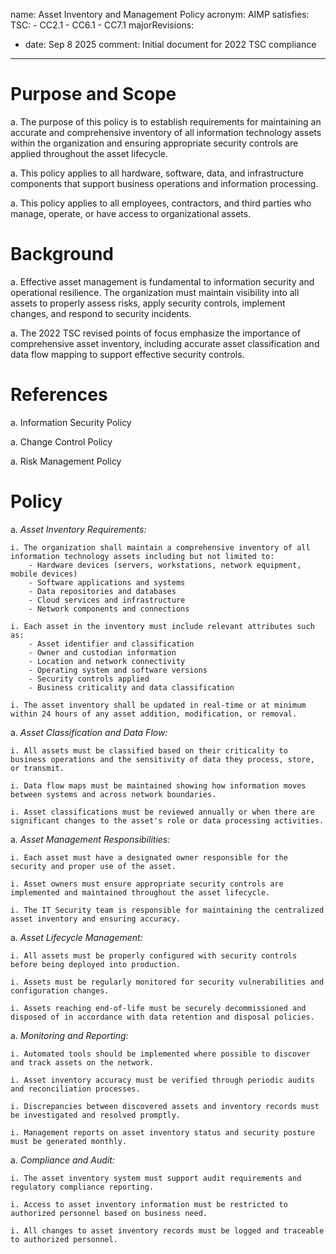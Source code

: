 name: Asset Inventory and Management Policy
acronym: AIMP
satisfies:
  TSC:
    - CC2.1
    - CC6.1
    - CC7.1
majorRevisions:
  - date: Sep 8 2025
    comment: Initial document for 2022 TSC compliance
---

# Purpose and Scope

a. The purpose of this policy is to establish requirements for maintaining an accurate and comprehensive inventory of all information technology assets within the organization and ensuring appropriate security controls are applied throughout the asset lifecycle.

a. This policy applies to all hardware, software, data, and infrastructure components that support business operations and information processing.

a. This policy applies to all employees, contractors, and third parties who manage, operate, or have access to organizational assets.

# Background

a. Effective asset management is fundamental to information security and operational resilience. The organization must maintain visibility into all assets to properly assess risks, apply security controls, implement changes, and respond to security incidents.

a. The 2022 TSC revised points of focus emphasize the importance of comprehensive asset inventory, including accurate asset classification and data flow mapping to support effective security controls.

# References

a. Information Security Policy

a. Change Control Policy

a. Risk Management Policy

# Policy

a. *Asset Inventory Requirements:*

    i. The organization shall maintain a comprehensive inventory of all information technology assets including but not limited to:
        - Hardware devices (servers, workstations, network equipment, mobile devices)
        - Software applications and systems
        - Data repositories and databases
        - Cloud services and infrastructure
        - Network components and connections

    i. Each asset in the inventory must include relevant attributes such as:
        - Asset identifier and classification
        - Owner and custodian information
        - Location and network connectivity
        - Operating system and software versions
        - Security controls applied
        - Business criticality and data classification

    i. The asset inventory shall be updated in real-time or at minimum within 24 hours of any asset addition, modification, or removal.

a. *Asset Classification and Data Flow:*

    i. All assets must be classified based on their criticality to business operations and the sensitivity of data they process, store, or transmit.

    i. Data flow maps must be maintained showing how information moves between systems and across network boundaries.

    i. Asset classifications must be reviewed annually or when there are significant changes to the asset's role or data processing activities.

a. *Asset Management Responsibilities:*

    i. Each asset must have a designated owner responsible for the security and proper use of the asset.

    i. Asset owners must ensure appropriate security controls are implemented and maintained throughout the asset lifecycle.

    i. The IT Security team is responsible for maintaining the centralized asset inventory and ensuring accuracy.

a. *Asset Lifecycle Management:*

    i. All assets must be properly configured with security controls before being deployed into production.

    i. Assets must be regularly monitored for security vulnerabilities and configuration changes.

    i. Assets reaching end-of-life must be securely decommissioned and disposed of in accordance with data retention and disposal policies.

a. *Monitoring and Reporting:*

    i. Automated tools should be implemented where possible to discover and track assets on the network.

    i. Asset inventory accuracy must be verified through periodic audits and reconciliation processes.

    i. Discrepancies between discovered assets and inventory records must be investigated and resolved promptly.

    i. Management reports on asset inventory status and security posture must be generated monthly.

a. *Compliance and Audit:*

    i. The asset inventory system must support audit requirements and regulatory compliance reporting.

    i. Access to asset inventory information must be restricted to authorized personnel based on business need.

    i. All changes to asset inventory records must be logged and traceable to authorized personnel.